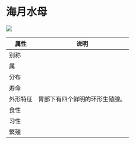 # 海月水母

![](01.gif)

|属性|说明|
| ---- | ---- |
| 别称||
| 属||
| 分布||
| 寿命||
| 外形特征| 胃部下有四个鲜明的环形生殖腺。|
| 食性||
| 习性||
| 繁殖||

